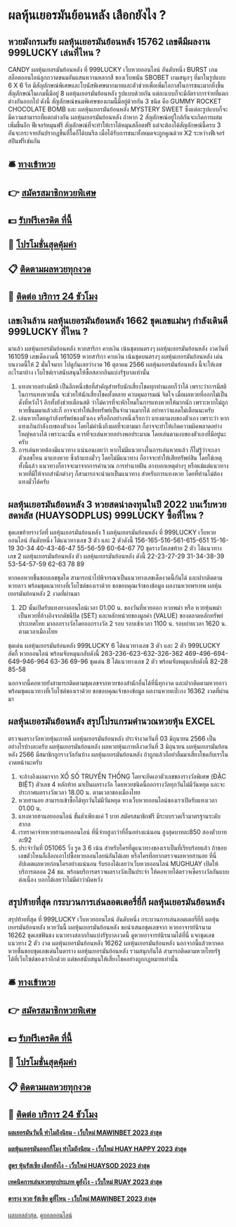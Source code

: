 # ผลหุ้นเยอรมันย้อนหลัง เลือกยังไง ?
## หวยมังกรเมรัย ผลหุ้นเยอรมันย้อนหลัง 15762 เลขดีมีผลงาน 999LUCKY เล่นที่ไหน ?
CANDY ผลหุ้นเยอรมันย้อนหลัง ที่ 999LUCKY เว็บหวยออนไลน์ อันดับหนึ่ง BURST เกมสล็อตออนไลน์ลูกกวาดขนมอันแสนหวานหลากสี ของเว็บพนัน SBOBET เกมสนุกๆ ที่มาในรูปแบบ 6 X 6 รีล มีสัญลักษณ์พิเศษและโบนัสพิเศษมากมายและตัวช่วยเพื่อเพิ่มโอกาสในการชนะมากยิ่งขึ้น สัญลักษณ์ในเกมนี้มีอยู่ 8 ผลหุ้นเยอรมันย้อนหลัง รูปแบบด้วยกัน แต่ละแบบก็จะมีอัตราการจ่ายที่แตกต่างกันออกไป ดังนี้
สัญลักษณ์ขนมพิเศษของเกมนี้มีอยู่ด้วยกัน 3 ชนิด คือ GUMMY ROCKET CHOCOLATE BOMB และ ผลหุ้นเยอรมันย้อนหลัง MYSTERY SWEET ซึ่งแต่ละรูปแบบก็จะมีความสามารถที่แตกต่างกัน ผลหุ้นเยอรมันย้อนหลัง ถ้าหาก 2 สัญลักษณ์อยู่ใกล้กันจะเกิดการผสมเพิ่มขึ้นอีก
ฟีเจอร์หมุนฟรี สัญลักษณ์ที่จะทำให้เราได้หมุนสล็อตฟรี แต่จะต้องได้สัญลักษณ์นี้ครบ 3 อันจะกระจายกันปรากฏขึ้นที่ใดก็ได้บนรีล เมื่อได้รับการชนะทั้งหมดจะถูกคูณด้วย X2 ระหว่างฟีเจอร์สปินฟรีเช่นกัน

## 🛎 [ทางเข้าหวย](https://bit.ly/3BG5bNw)
## 👉 [สมัครสมาชิกหวยพิเศษ](https://bit.ly/3BG5bNw)
## 💵 [รับฟรีเครดิต ที่นี้](https://bit.ly/3C3mvgS)
## 👑 [โปรโมชั่นสุดคุ้มค่า](https://bit.ly/3C3mvgS)
## 📋 [ติดตามผลหวยทุกงวด](https://bit.ly/3C3mvgS)
## 📱 [ติดต่อ บริการ 24 ชัวโมง](https://bit.ly/3C3mvgS)

## เลขเงินล้าน ผลหุ้นเยอรมันย้อนหลัง 1662 ชุดเลขแม่นๆ กำลังเดินดี 999LUCKY ที่ไหน ?
มาแล้ว ผลหุ้นเยอรมันย้อนหลัง หวยสาริกา คาบเงิน เน้นชุดบนตรงๆ ผลหุ้นเยอรมันย้อนหลัง งวดวันที่ 161059
เลขเด็ดงวดนี้ 161059 หวยสาริกา คาบเงิน เน้นชุดบนตรงๆ ผลหุ้นเยอรมันย้อนหลัง เด่นบนงวดนี้ให้ 2 มั่นใจมาก ไปดูกันเลยว่างวด 16 ตุลาคม 2566 ผลหุ้นเยอรมันย้อนหลัง นี้จะให้เลขอะไรมาบ้าง
เว็บไซต์เราสนับสนุนให้ซื้อสลากกินแบ่งรัฐบาลเท่านั้น
1. แทงหวยอย่างมีสติ เป็นอีกหนึ่งข้อที่สำคัญสำหรับนักเสี่ยงโชคทุกท่านเลยก็ว่าได้ เพราะว่าการมีสติในการแทงหวยนั้น จะช่วยให้นักเสี่ยงโชคทั้งหลาย ควบคุมอารมณ์ จิตใจ เมื่อผลหวยที่ออกไม่เป็นดั่งที่หวังไว้ อีกทั้งยังช่วยเตือนสติ ว่าไม่ควรที่จะหักโหมในการแทงหวยให้มากนัก เพราะหากไม่ถูกหวยขึ้นมมาแล้วล่ะก็ อาจจะทำให้เสียทรัพย์เป็นจำนวนมากได้ อย่าหาว่าแอดไม่เตือนนะครับ
2. เล่นหวยโดยดูกำลังทรัพย์ของตัวเอง หรืออีกอย่างหนึ่งเรียกว่า แทงตามงบของตัวเอง เพราะว่า หากแทงเกินกำลังงบของตัวเอง โดยไม่คำนึงถึงผลที่จะตามมา ก็อาจจะทำให้เกิดความผิดพลาดอย่างใหญ่หลวงได้ เพราะฉะนั้น ควรที่จะเล่นหวยอย่างพอประมาณ โดยเล่นตามงบของตัวเองที่มีอยู่นะครับ
3. การเล่นหวยต้องมีแนวทาง แน่นอนเลยว่า หากไม่มีแนวทางในการเล่นหวยแล้ว ก็ไม่รู้ว่าจะเอาตัวเลขไหน มาแทงหวย ซึ่งถ้าแทงมั่วๆ โดยไม่มีแนวทาง ก็อาจจะทำให้เสียทรัพย์สิน โดยใช่เหตุ ทั้งนี้แล้ว แนวทางก็อาจจะมาจากการคำนวณ การทำนายฝัน ลางบอกเหตุต่างๆ หรือแม้แต่แนวทางหวยที่มีให้จากสำนักต่างๆ ก็สามารถจะนำมาเป็นแนวทาง สำหรับการแทงหวย โดยที่ท่านไม่ต้องแทงมั่วได้ครับ

## ผลหุ้นเยอรมันย้อนหลัง 3 หวยสดน่าลงทุนในปี 2022 บนเว็บหวยสดพลัส (HUAYSODPLUS) 999LUCKY ซื้อที่ไหน ?
ชุดเลขท้ายรางวัลที่ ผลหุ้นเยอรมันย้อนหลัง 1 ผลหุ้นเยอรมันย้อนหลัง ที่ 999LUCKY เว็บหวยออนไลน์ อันดับหนึ่ง ได้แนวทางเลข 3 ตัว และ 2 ตัวดังนี้
156-165-516-561-615-651
15-16-19
30-34
40-43-46-47
55-56-59
60-64-67
70
ชุดรางวัลเลขท้าย 2 ตัว ได้แนวทางเลข 2 ผลหุ้นเยอรมันย้อนหลัง ตัว ผลหุ้นเยอรมันย้อนหลัง ดังนี้
22-23-27-29
31-34-38-39
53-54-57-59
62-63
78
89

หากคอหวยชื่นชอบเลขชุดใด สามารถนำไปพิจารณาเป็นแนวทางเลขเด็ดงวดนี้กันได้ และฝากติดตามหวยลาว พร้อมชุดแนวทางที่เว็บไซต์ของเราด้วย
ขอขอบคุณเจ้าของข้อมูล
ผลงานหวยพรเทพ ผลหุ้นเยอรมันย้อนหลัง 2 งวดที่ผ่านมา
1. 2D นั้นเปิดรับแทงทางออนไลน์เวลา 01.00 น. ของวันที่หวยออก หวยพม่า หรือ หวยหุ้นพม่า เป็นหวยที่อ้างอิงจากดัชนีปิด (SET) และหลักหน่วยของมูลค่า (VALUE) ของตลาดหลักทรัพย์ประเทศไทย มาออกรางวัลโดยออกรางวัล 2 รอบ รอบเช้าเวลา 1100 น. รอบบ่ายเวลา 1620 น. ตามเวลาเมืองไทย

ชุดเด่น ผลหุ้นเยอรมันย้อนหลัง 999LUCKY 6 ได้แนวทางเลข 3 ตัว และ 2 ตัว 999LUCKY ลัคกี้ หวยออนไลน์ พร้อมจับหมุนกลับดังนี้
263-236-623-632-326-362
469-496-694-649-946-964
63-36
69-96
ชุดเด่น 8 ได้แนวทางเลข 2 ตัว พร้อมจับหมุนกลับดังนี้
82-28
85-58

นอกจากนี้คอหวยยังสามารถติดตามชุดเลขจากหวยซองสำนักอื่นได้ที่นี่ทุกงวด และฝากติดตามหวยลาว พร้อมชุดแนวทางที่เว็บไซต์ของเราด้วย
ขอขอบคุณเจ้าของข้อมูล
ผลงานหวยแป๊ะกง 16362 งวดที่ผ่านมา

## ผลหุ้นเยอรมันย้อนหลัง สรุปโปรแกรมคํานวณหวยหุ้น EXCEL
ตรวจผลรางวัลหวยหุ้นเกาหลี ผลหุ้นเยอรมันย้อนหลัง ประจำงวดวันที่ 03 มิถุนายน 2566
เป็นอย่างไรบ้างละครับ ผลหุ้นเยอรมันย้อนหลัง ผลหวยหุ้นเกาหลีงวดวันที่ 3 มิถุนายน ผลหุ้นเยอรมันย้อนหลัง 2566 มีสมาชิกถูกรางวัลกันบ้าง ผลหุ้นเยอรมันย้อนหลัง ถ้าถูกแล้วก็อย่าลืมมาเสี่ยงโชคกับเราในงวดหน้านะครับ
1. จะอ้างอิงผลมาจาก XỔ SỐ TRUYỀN THỐNG โดยจะยึดเอาตัวเลขของรางวัลพิเศษ (ĐẶC BIỆT) ตัวเลข 4 หลักท้าย มาเป็นผลรางวัล โดยหวยชนิดนี้ออกรางวัลทุกวันไม่มีวันหยุด และจะประกาศผลรางวัลเวลา 18.00 น. ตามเวลาของเมืองไทย
2. หวยฮานอย สามารถเข้าซื้อได้ทุกวันไม่มีวันหยุด ทางเว็บหวยออนไลน์ของเราเปิดรับแทงเวลา 01.00 น.
3. แทงหวยฮานอยออนไลน์ ขั้นต่ำเพียงแค่ 1 บาท สมัครสมาชิกฟรี มีระบบรวดเร็วมาตรฐานระดับสากล
4. เรทราคาจ่ายหวยฮานอยออนไลน์ ที่นี่จ่ายสูงกว่าที่อื่นอย่างแน่นอน สูงสุดบาทละ850 สองตัวบาทละ92
5. ประจำวันที่ 051065 วิ่ง รูด 3 6 เน้น สำหรับใครที่ดูแนวทางของเราเป็นที่เรียบร้อยแล้ว ถ้าชอบเลขตัวไหนก็เลือกเอาไปซื้อหวยออนไลยน์กันได้เลย หรือใครที่อยากตรวจผลหวยฮานอย ที่นี่อัปเดตผลหวยก่อนใครอย่างแน่นอน รับรองได้เลยว่าเว็บหวยออนไลน์ MUGHUAY เปิดให้บริการตลอด 24 ชม. พร้อมบริการตรวจผลรางวัลเป็นประจำ ให้คอหวยได้ตรวจเช็ครางวัลกันแบบต่อเนื่อง บอกได้เลยว่าไม่มีคำว่าผิดหวัง

## สรุปท้ายที่สุด กระบวนการเล่นลอตเตอรี่ยี่กี ผลหุ้นเยอรมันย้อนหลัง
สรุปท้ายที่สุด ที่ 999LUCKY เว็บหวยออนไลน์ อันดับหนึ่ง กระบวนการเล่นลอตเตอรี่ยี่กี ผลหุ้นเยอรมันย้อนหลัง หวยวันนี้ ผลหุ้นเยอรมันย้อนหลัง ขอนำเสนอชุดเลขจาก หวยอาจารย์นิรนาม 16262 ชุดเลขฟันธง แนวทางสลากกินแบ่งรัฐบาลงวดนี้ ดูหวยอาจารย์นิรนามได้ที่นี่ แจกชุดเลขแนวทาง 2 ตัว งวด ผลหุ้นเยอรมันย้อนหลัง 16262 ผลหุ้นเยอรมันย้อนหลัง นอกจากนี้แล้วหากคอหวยชื่นชอบชุดเลขเด่นในตาราง ผลหุ้นเยอรมันย้อนหลัง รวมสนุกกันได้ สามารถติดตามหวยไทยรัฐได้ที่เว็บไซต์ของเราอีกด้วย แต่ขอสนับสนุนให้เสี่ยงโชคอย่างถูกกฎหมายเท่านั้น

## 🛎 [ทางเข้าหวย](https://bit.ly/3BG5bNw)
## 👉 [สมัครสมาชิกหวยพิเศษ](https://bit.ly/3BG5bNw)
## 💵 [รับฟรีเครดิต ที่นี้](https://bit.ly/3C3mvgS)
## 👑 [โปรโมชั่นสุดคุ้มค่า](https://bit.ly/3C3mvgS)
## 📋 [ติดตามผลหวยทุกงวด](https://bit.ly/3C3mvgS)
## 📱 [ติดต่อ บริการ 24 ชัวโมง](https://bit.ly/3C3mvgS)

#### [ผลเยอรมันวันนี้ ทำไมถึงนิยม - เว็บใหม่ MAWINBET 2023 ล่าสุด](https://atom.io/themes/ผลเยอรมันวันนี้%20ทำไมถึงนิยม%20-%20เว็บใหม่%20mawinbet%202023%20ล่าสุด)
#### [ผลหุ้นเยอรมันออกกี่โมง ทำไมถึงนิยม - เว็บใหม่ HUAY HAPPY 2023 ล่าสุด](https://atom.io/themes/ผลหุ้นเยอรมันออกกี่โมง%20ทำไมถึงนิยม%20-%20เว็บใหม่%20huay%20happy%202023%20ล่าสุด)
#### [สูตร หุ้นรัสเซีย เลือกยังไง - เว็บใหม่ HUAYSOD 2023 ล่าสุด](https://atom.io/themes/สูตร%20หุ้นรัสเซีย%20เลือกยังไง%20-%20เว็บใหม่%20huaysod%202023%20ล่าสุด)
#### [เทคนิคการเล่นหวยทุกประเภท ดูยังไง - เว็บใหม่ RUAY 2023 ล่าสุด](https://atom.io/themes/เทคนิคการเล่นหวยทุกประเภท%20ดูยังไง%20-%20เว็บใหม่%20ruay%202023%20ล่าสุด)
#### [ตาราง หวย รัสเซีย ดูที่ไหน - เว็บใหม่ MAWINBET 2023 ล่าสุด](https://atom.io/themes/ตาราง%20หวย%20รัสเซีย%20ดูที่ไหน%20-%20เว็บใหม่%20mawinbet%202023%20ล่าสุด)

[ผลบอลล่าสุด](https://siamsport.tv "ผลบอลล่าสุด"), [ดูบอลออนไลน์](https://siamsport.tv/ดูบอลสด "ดูบอลออนไลน์")